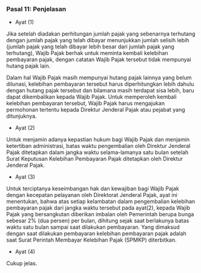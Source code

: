 ### Pasal 11: Penjelasan

* Ayat (1)

Jika setelah diadakan perhitungan jumlah pajak yang sebenarnya terhutang
dengan jumlah pajak yang telah dibayar menunjukkan jumlah selisih lebih
(jumlah pajak yang telah dibayar lebih besar dari jumlah pajak yang
terhutang), Wajib Pajak berhak untuk meminta kembali kelebihan
pembayaran pajak, dengan catatan Wajib Pajak tersebut tidak mempunyai
hutang pajak lain.

Dalam hal Wajib Pajak masih mempunyai hutang pajak lainnya yang belum
dilunasi, kelebihan pembayaran tersebut harus diperhitungkan lebih dahulu
dengan hutang pajak tersebut dan bilamana masih terdapat sisa lebih, baru
dapat dikembalikan kepada Wajib Pajak. Untuk memperoleh kembali kelebihan
pembayaran tersebut, Wajib Pajak harus mengajukan permohonan tertentu kepada
Direktur Jenderal Pajak atau pejabat yang ditunjuknya.

* Ayat (2)

Untuk menjamin adanya kepastian hukum bagi Wajib Pajak dan menjamin
ketertiban administrasi, batas waktu pengembalian oleh Direktur Jenderal
Pajak ditetapkan dalam jangka waktu selama-lamanya satu bulan setelah
Surat Keputusan Kelebihan Pembayaran Pajak ditetapkan oleh Direktur
Jenderal Pajak.

* Ayat (3)

Untuk terciptanya keseimbangan hak dan kewajiban bagi Wajib Pajak
dengan kecepatan pelayanan oleh Direktorat Jenderal Pajak, ayat ini
menentukan, bahwa atas setiap kelambatan dalam pengembalian kelebihan
pembayaran pajak dari jangka waktu tersebut pada ayat(2), kepada Wajib
Pajak yang bersangkutan diberikan imbalan oleh Pemerintah berupa bunga
sebesar 2% (dua persen) per bulan, dihitung sejak saat berlakunya batas
waktu satu bulan sampai saat dilakukan pembayaran. Yang dimaksud
dengan saat dilakukan pembayaran kelebihan pembayaran pajak adalah saat
Surat Perintah Membayar Kelebihan Pajak (SPMKP) diterbitkan.

* Ayat (4)

Cukup jelas.
